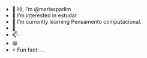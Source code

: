 - 👋 Hi, I’m @mariaspadim
- 👀 I’m interested in estudar
- 🌱 I’m currently learning Pensamento computacional.
- 💞️ 
- 📫 
- 😄 
- ⚡ Fun fact: ...

<!---
mariaspadim/mariaspadim is a ✨ special ✨ repository because its `README.md` (this file) appears on your GitHub profile.
You can click the Preview link to take a look at your changes.
--->
